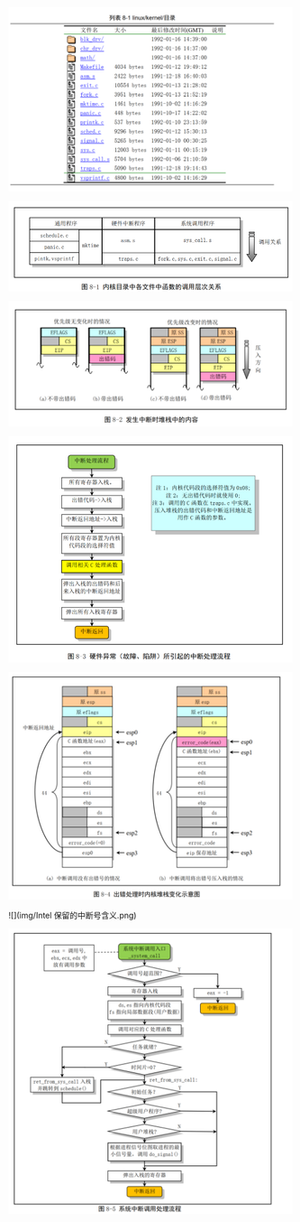 ![](img/kernel目录.png)

![](img/内核目录中各文件中函数的调用层次关系.png)

![](img/发生中断时堆栈中的情况.png)

![](img/硬件故障所引起的中断处理流程.png)

![](img/出错处理时内核堆栈变化示意图.png)

![](img/Intel 保留的中断号含义.png)

![](img/系统中断调用流程.png)